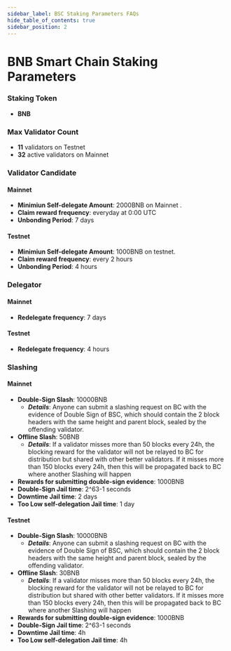 ```yaml
---
sidebar_label: BSC Staking Parameters FAQs
hide_table_of_contents: true
sidebar_position: 2
---
```


# BNB Smart Chain Staking Parameters

### Staking Token

- **BNB**

### Max Validator Count

- **11** validators on Testnet
- **32** active validators on Mainnet

### Validator Candidate

#### Mainnet

* **Minimiun Self-delegate Amount**: 2000BNB on Mainnet .
* **Claim reward frequency**: everyday at 0:00 UTC
* **Unbonding Period**: 7 days

#### Testnet

* **Minimiun Self-delegate Amount**: 1000BNB on testnet.
* **Claim reward frequency**: every 2 hours
* **Unbonding Period**: 4 hours

### Delegator

#### Mainnet

* **Redelegate frequency**: 7 days

#### Testnet

* **Redelegate frequency**: 4 hours

### Slashing

#### Mainnet

* **Double-Sign Slash**: 10000BNB
    * **_Details_**: Anyone can submit a slashing request on BC with the evidence of Double Sign of BSC, which should contain the 2 block headers with the same height and parent block, sealed by the offending validator.
* **Offline Slash**: 50BNB
    * **_Details_**: If a validator misses more than 50 blocks every 24h, the blocking reward for the validator will not be relayed to BC for distribution but shared with other better validators. If it misses more than 150 blocks every 24h, then this will be propagated back to BC where another Slashing will happen
* **Rewards for submitting double-sign evidence**: 1000BNB
* **Double-Sign Jail time**: 2^63-1 seconds
* **Downtime Jail time**: 2 days
* **Too Low self-delegation Jail time**: 1 day

#### Testnet

* **Double-Sign Slash**: 10000BNB
    * **_Details_**: Anyone can submit a slashing request on BC with the evidence of Double Sign of BSC, which should contain the 2 block headers with the same height and parent block, sealed by the offending validator.
* **Offline Slash**: 30BNB
    * **_Details_**: If a validator misses more than 50 blocks every 24h, the blocking reward for the validator will not be relayed to BC for distribution but shared with other better validators. If it misses more than 150 blocks every 24h, then this will be propagated back to BC where another Slashing will happen
* **Rewards for submitting double-sign evidence**: 1000BNB
* **Double-Sign Jail time**: 2^63-1 seconds
* **Downtime Jail time**: 4h
* **Too Low self-delegation Jail time**: 4h


